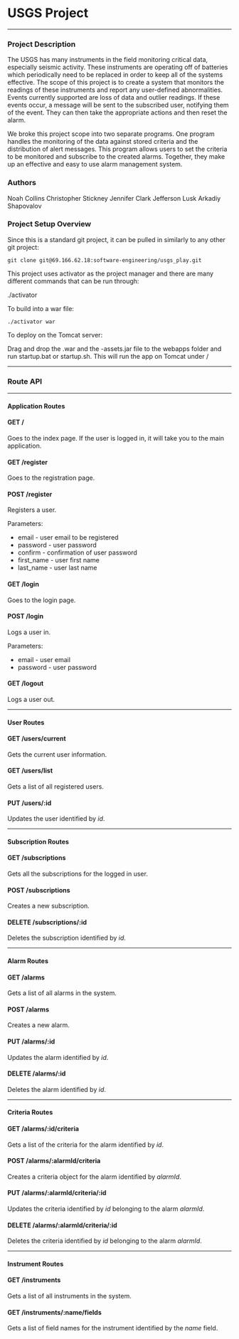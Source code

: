 # USGS Project

***

### Project Description

The USGS has many instruments in the field monitoring critical data, especially seismic activity.  These instruments are
operating off of batteries which periodically need to be replaced in order to keep all of the systems effective.  The
scope of this project is to create a system that monitors the readings of these instruments and report any user-defined
abnormalities.  Events currently supported are loss of data and outlier readings.  If these events occur, a message will
be sent to the subscribed user, notifying them of the event.  They can then take the appropriate actions and then reset
the alarm.

We broke this project scope into two separate programs.  One program handles the monitoring of the data against stored
criteria and the distribution of alert messages.  This program allows users to set the criteria to be monitored and
subscribe to the created alarms.  Together, they make up an effective and easy to use alarm management system.


### Authors

Noah Collins
Christopher Stickney
Jennifer Clark
Jefferson Lusk
Arkadiy Shapovalov

### Project Setup Overview

Since this is a standard git project, it can be pulled in similarly to any other git project:

    git clone git@69.166.62.18:software-engineering/usgs_play.git

This project uses activator as the project manager and there are many different commands that can be run through:

   ./activator <cmd>

To build into a war file:

	./activator war

To deploy on the Tomcat server:

Drag and drop the <filename>.war and the <filename>-assets.jar file 
to the webapps folder and run startup.bat or startup.sh.  This will 
run the app on Tomcat under <server>/<filename>

***

### Route API

***

#### Application Routes

#### GET     /

Goes to the index page.  If the user is logged in, it will take you to the main application.

#### GET     /register

Goes to the registration page.

#### POST    /register

Registers a user.

Parameters:
  * email - user email to be registered
  * password - user password
  * confirm - confirmation of user password
  * first_name - user first name
  * last_name - user last name

#### GET     /login

Goes to the login page.

#### POST   /login

Logs a user in.

Parameters:
  * email - user email
  * password - user password

#### GET    /logout

Logs a user out.

***

#### User Routes

#### GET    /users/current

Gets the current user information.

#### GET    /users/list

Gets a list of all registered users.

#### PUT    /users/:id

Updates the user identified by _id_.

***

#### Subscription Routes

#### GET    /subscriptions

Gets all the subscriptions for the logged in user.

#### POST   /subscriptions

Creates a new subscription.

#### DELETE /subscriptions/:id

Deletes the subscription identified by _id_.

***

#### Alarm Routes

#### GET    /alarms

Gets a list of all alarms in the system.

#### POST   /alarms

Creates a new alarm.

#### PUT    /alarms/:id

Updates the alarm identified by _id_.

#### DELETE /alarms/:id

Deletes the alarm identified by _id_.

***

#### Criteria Routes

#### GET    /alarms/:id/criteria

Gets a list of the criteria for the alarm identified by _id_.

#### POST   /alarms/:alarmId/criteria

Creates a criteria object for the alarm identified by _alarmId_.

#### PUT    /alarms/:alarmId/criteria/:id

Updates the criteria identified by _id_ belonging to the alarm _alarmId_.

#### DELETE /alarms/:alarmId/criteria/:id

Deletes the criteria identified by _id_ belonging to the alarm _alarmId_.

***

#### Instrument Routes

#### GET    /instruments

Gets a list of all instruments in the system.

#### GET    /instruments/:name/fields

Gets a list of field names for the instrument identified by the _name_ field.